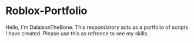 # Roblox-Portfolio
Hello, I'm DalaisonTheBone. This respondatory acts as a portfolio of scripts I have created.
Please use this as refrence to see my skills.
